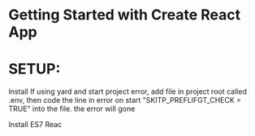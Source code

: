 # Getting Started with Create React App
# SETUP:
Install
If using yard and start project error, add file in project root called .env, then code the line in error on start "SKITP_PREFLIFGT_CHECK = TRUE" into the file. the error will gone

Install ES7 Reac
<link href="https://fonts.googleapis.com/css2?family=PT+Sans:wght@700&display=swap" rel="stylesheet">

 